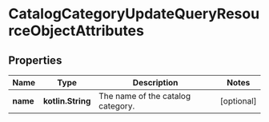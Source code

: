 
# CatalogCategoryUpdateQueryResourceObjectAttributes

## Properties
| Name | Type | Description | Notes |
| ------------ | ------------- | ------------- | ------------- |
| **name** | **kotlin.String** | The name of the catalog category. |  [optional] |



